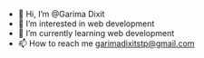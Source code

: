 - 👋 Hi, I’m @Garima Dixit
- 👀 I’m interested in web development 
- 🌱 I’m currently learning web development
- 📫 How to reach me garimadixitstp@gmail.com

<!---
GarimaDixit26/GarimaDixit26 is a ✨ special ✨ repository because its `README.md` (this file) appears on your GitHub profile.
You can click the Preview link to take a look at your changes.
--->

